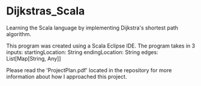 # Dijkstras_Scala
Learning the Scala language by implementing Dijkstra's shortest path algorithm.

This program was created using a Scala Eclipse IDE.
The program takes in 3 inputs:
  startingLocation: String
  endingLocation: String
  edges: List[Map[String, Any]]
  
Please read the 'ProjectPlan.pdf' located in the repository for more information about how I approached this project.
